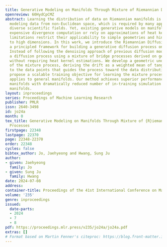 ```yaml
---
title: Generative Modeling on Manifolds Through Mixture of Riemannian Diffusion Processes
openreview: 60HydCpCMZ
abstract: Learning the distribution of data on Riemannian manifolds is crucial for
  modeling data from non-Euclidean space, which is required by many applications in
  diverse scientific fields. Yet, existing generative models on manifolds suffer from
  expensive divergence computation or rely on approximations of heat kernel. These
  limitations restrict their applicability to simple geometries and hinder scalability
  to high dimensions. In this work, we introduce the Riemannian Diffusion Mixture,
  a principled framework for building a generative diffusion process on manifolds.
  Instead of following the denoising approach of previous diffusion models, we construct
  a diffusion process using a mixture of bridge processes derived on general manifolds
  without requiring heat kernel estimations. We develop a geometric understanding
  of the mixture process, deriving the drift as a weighted mean of tangent directions
  to the data points that guides the process toward the data distribution. We further
  propose a scalable training objective for learning the mixture process that readily
  applies to general manifolds. Our method achieves superior performance on diverse
  manifolds with dramatically reduced number of in-training simulation steps for general
  manifolds.
layout: inproceedings
series: Proceedings of Machine Learning Research
publisher: PMLR
issn: 2640-3498
id: jo24a
month: 0
tex_title: Generative Modeling on Manifolds Through Mixture of {R}iemannian Diffusion
  Processes
firstpage: 22348
lastpage: 22370
page: 22348-22370
order: 22348
cycles: false
bibtex_author: Jo, Jaehyeong and Hwang, Sung Ju
author:
- given: Jaehyeong
  family: Jo
- given: Sung Ju
  family: Hwang
date: 2024-07-08
address:
container-title: Proceedings of the 41st International Conference on Machine Learning
volume: '235'
genre: inproceedings
issued:
  date-parts:
  - 2024
  - 7
  - 8
pdf: https://proceedings.mlr.press/v235/jo24a/jo24a.pdf
extras: []
# Format based on Martin Fenner's citeproc: https://blog.front-matter.io/posts/citeproc-yaml-for-bibliographies/
---
```

